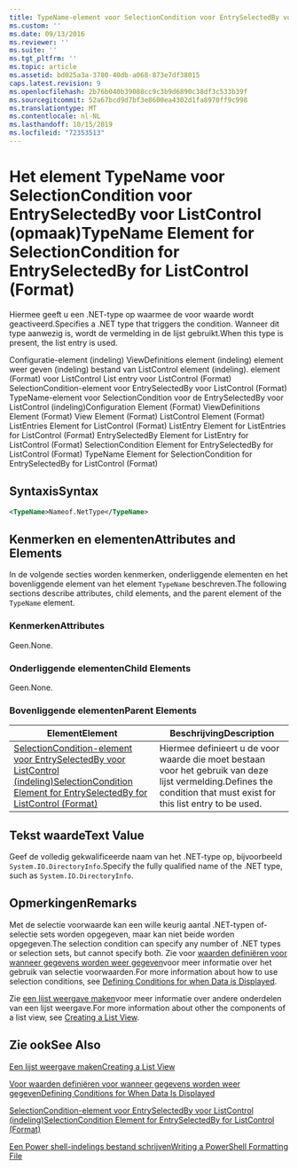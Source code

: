 ```yaml
---
title: TypeName-element voor SelectionCondition voor EntrySelectedBy voor ListControl (indeling) | Microsoft Docs
ms.custom: ''
ms.date: 09/13/2016
ms.reviewer: ''
ms.suite: ''
ms.tgt_pltfrm: ''
ms.topic: article
ms.assetid: bd025a3a-3780-40db-a068-873e7df38015
caps.latest.revision: 9
ms.openlocfilehash: 2b76b040b39088cc9c3b9d6890c38df3c533b39f
ms.sourcegitcommit: 52a67bcd9d7bf3e8600ea4302d1fa8970ff9c998
ms.translationtype: MT
ms.contentlocale: nl-NL
ms.lasthandoff: 10/15/2019
ms.locfileid: "72353513"
---
```

# <a name="typename-element-for-selectioncondition-for-entryselectedby-for-listcontrol-format"></a><span data-ttu-id="7b5c6-102">Het element TypeName voor SelectionCondition voor EntrySelectedBy voor ListControl (opmaak)</span><span class="sxs-lookup"><span data-stu-id="7b5c6-102">TypeName Element for SelectionCondition for EntrySelectedBy for ListControl (Format)</span></span>

<span data-ttu-id="7b5c6-103">Hiermee geeft u een .NET-type op waarmee de voor waarde wordt geactiveerd.</span><span class="sxs-lookup"><span data-stu-id="7b5c6-103">Specifies a .NET type that triggers the condition.</span></span> <span data-ttu-id="7b5c6-104">Wanneer dit type aanwezig is, wordt de vermelding in de lijst gebruikt.</span><span class="sxs-lookup"><span data-stu-id="7b5c6-104">When this type is present, the list entry is used.</span></span>

<span data-ttu-id="7b5c6-105">Configuratie-element (indeling) ViewDefinitions element (indeling) element weer geven (indeling) bestand van ListControl element (indeling). element (Format) voor ListControl List entry voor ListControl (Format) SelectionCondition-element voor EntrySelectedBy voor ListControl (Format) TypeName-element voor SelectionCondition voor de EntrySelectedBy voor ListControl (indeling)</span><span class="sxs-lookup"><span data-stu-id="7b5c6-105">Configuration Element (Format) ViewDefinitions Element (Format) View Element (Format) ListControl Element (Format) ListEntries Element for ListControl (Format) ListEntry Element for ListEntries for ListControl (Format) EntrySelectedBy Element for ListEntry for ListControl (Format) SelectionCondition Element for EntrySelectedBy for ListControl (Format) TypeName Element for SelectionCondition for EntrySelectedBy for ListControl (Format)</span></span>

## <a name="syntax"></a><span data-ttu-id="7b5c6-106">Syntaxis</span><span class="sxs-lookup"><span data-stu-id="7b5c6-106">Syntax</span></span>

```xml
<TypeName>Nameof.NetType</TypeName>
```

## <a name="attributes-and-elements"></a><span data-ttu-id="7b5c6-107">Kenmerken en elementen</span><span class="sxs-lookup"><span data-stu-id="7b5c6-107">Attributes and Elements</span></span>

<span data-ttu-id="7b5c6-108">In de volgende secties worden kenmerken, onderliggende elementen en het bovenliggende element van het element `TypeName` beschreven.</span><span class="sxs-lookup"><span data-stu-id="7b5c6-108">The following sections describe attributes, child elements, and the parent element of the `TypeName` element.</span></span>

### <a name="attributes"></a><span data-ttu-id="7b5c6-109">Kenmerken</span><span class="sxs-lookup"><span data-stu-id="7b5c6-109">Attributes</span></span>

<span data-ttu-id="7b5c6-110">Geen.</span><span class="sxs-lookup"><span data-stu-id="7b5c6-110">None.</span></span>

### <a name="child-elements"></a><span data-ttu-id="7b5c6-111">Onderliggende elementen</span><span class="sxs-lookup"><span data-stu-id="7b5c6-111">Child Elements</span></span>

<span data-ttu-id="7b5c6-112">Geen.</span><span class="sxs-lookup"><span data-stu-id="7b5c6-112">None.</span></span>

### <a name="parent-elements"></a><span data-ttu-id="7b5c6-113">Bovenliggende elementen</span><span class="sxs-lookup"><span data-stu-id="7b5c6-113">Parent Elements</span></span>

|<span data-ttu-id="7b5c6-114">Element</span><span class="sxs-lookup"><span data-stu-id="7b5c6-114">Element</span></span>|<span data-ttu-id="7b5c6-115">Beschrijving</span><span class="sxs-lookup"><span data-stu-id="7b5c6-115">Description</span></span>|
|-------------|-----------------|
|[<span data-ttu-id="7b5c6-116">SelectionCondition-element voor EntrySelectedBy voor ListControl (indeling)</span><span class="sxs-lookup"><span data-stu-id="7b5c6-116">SelectionCondition Element for EntrySelectedBy for ListControl (Format)</span></span>](./selectioncondition-element-for-entryselectedby-for-listcontrol-format.md)|<span data-ttu-id="7b5c6-117">Hiermee definieert u de voor waarde die moet bestaan voor het gebruik van deze lijst vermelding.</span><span class="sxs-lookup"><span data-stu-id="7b5c6-117">Defines the condition that must exist for this list entry to be used.</span></span>|

## <a name="text-value"></a><span data-ttu-id="7b5c6-118">Tekst waarde</span><span class="sxs-lookup"><span data-stu-id="7b5c6-118">Text Value</span></span>

<span data-ttu-id="7b5c6-119">Geef de volledig gekwalificeerde naam van het .NET-type op, bijvoorbeeld `System.IO.DirectoryInfo`.</span><span class="sxs-lookup"><span data-stu-id="7b5c6-119">Specify the fully qualified name of the .NET type, such as `System.IO.DirectoryInfo`.</span></span>

## <a name="remarks"></a><span data-ttu-id="7b5c6-120">Opmerkingen</span><span class="sxs-lookup"><span data-stu-id="7b5c6-120">Remarks</span></span>

<span data-ttu-id="7b5c6-121">Met de selectie voorwaarde kan een wille keurig aantal .NET-typen of-selectie sets worden opgegeven, maar kan niet beide worden opgegeven.</span><span class="sxs-lookup"><span data-stu-id="7b5c6-121">The selection condition can specify any number of .NET types or selection sets, but cannot specify both.</span></span> <span data-ttu-id="7b5c6-122">Zie voor [waarden definiëren voor wanneer gegevens worden weer gegeven](./defining-conditions-for-displaying-data.md)voor meer informatie over het gebruik van selectie voorwaarden.</span><span class="sxs-lookup"><span data-stu-id="7b5c6-122">For more information about how to use selection conditions, see [Defining Conditions for when Data is Displayed](./defining-conditions-for-displaying-data.md).</span></span>

<span data-ttu-id="7b5c6-123">Zie [een lijst weergave maken](./creating-a-list-view.md)voor meer informatie over andere onderdelen van een lijst weergave.</span><span class="sxs-lookup"><span data-stu-id="7b5c6-123">For more information about other the components of a list view, see [Creating a List View](./creating-a-list-view.md).</span></span>

## <a name="see-also"></a><span data-ttu-id="7b5c6-124">Zie ook</span><span class="sxs-lookup"><span data-stu-id="7b5c6-124">See Also</span></span>

[<span data-ttu-id="7b5c6-125">Een lijst weergave maken</span><span class="sxs-lookup"><span data-stu-id="7b5c6-125">Creating a List View</span></span>](./creating-a-list-view.md)

[<span data-ttu-id="7b5c6-126">Voor waarden definiëren voor wanneer gegevens worden weer gegeven</span><span class="sxs-lookup"><span data-stu-id="7b5c6-126">Defining Conditions for When Data Is Displayed</span></span>](./defining-conditions-for-displaying-data.md)

[<span data-ttu-id="7b5c6-127">SelectionCondition-element voor EntrySelectedBy voor ListControl (indeling)</span><span class="sxs-lookup"><span data-stu-id="7b5c6-127">SelectionCondition Element for EntrySelectedBy for ListControl (Format)</span></span>](./selectioncondition-element-for-entryselectedby-for-listcontrol-format.md)

[<span data-ttu-id="7b5c6-128">Een Power shell-indelings bestand schrijven</span><span class="sxs-lookup"><span data-stu-id="7b5c6-128">Writing a PowerShell Formatting File</span></span>](./writing-a-powershell-formatting-file.md)
